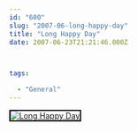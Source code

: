 ```yaml
---
id: "600"
slug: "2007-06-long-happy-day"
title: "Long Happy Day"
date: 2007-06-23T21:21:46.000Z



tags:

  - "General"
---
```

<div class="sqs-html-content">
  <div style="float: left; margin-right: 10px; margin-bottom: 10px;"> <a href="http://www.flickr.com/photos/mclazarus/605895660/" title="Long Happy Day"><img src="http://farm2.static.flickr.com/1154/605895660_921fdc8fb1_m.jpg" alt="Long Happy Day" style="border: solid 2px #000000;" /></a>
</div>
<p><br clear="all" /></p>
</div>

